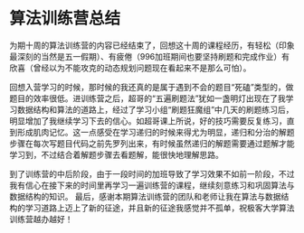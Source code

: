 # 算法训练营总结
为期十周的算法训练营的内容已经结束了，回想这十周的课程经历，有轻松（印象最深刻的当然是五一假期）、有疲倦（996加班期间也要坚持刷题和完成作业）有欣喜（曾经以为不能攻克的动态规划问题现在看起来不是那么可怕）。

回想入营学习的时候，那时候的我还真的是属于遇到不会的题目“死磕”类型的，做题目的效率很低。进训练营之后，超哥的“五遍刷题法”犹如一盏明灯出现在了我学习数据结构和算法的道路上，经过了学习小组“刷题狂魔组”中几天的刷题练习后，明显增加了我继续学习下去的信心。如超哥课上所说，好的技巧需要反复练习，直到形成肌肉记忆。这一点感受在学习递归的时候来得尤为明显，递归和分治的解题步骤在每次写题目代码之前先罗列出来，有时候虽然递归的解题需要通过题解才能学习到，不过结合着解题步骤去看题解，能很快地理解思路。

到了训练营的中后阶段，由于一段时间的加班导致了学习效果不如前一阶段，不过我有信心在接下来的时间里再学习一遍训练营的课程，继续刻意练习和巩固算法与数据结构的知识。
最后，感谢本期算法训练营的团队和老师让我在算法与数据结构的学习道路上迈上了新的征途，并且新的征途我感觉并不孤单，祝极客大学算法训练营越办越好！

